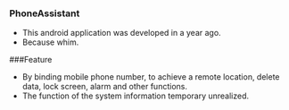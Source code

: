 ### PhoneAssistant

* This android application was developed in a year ago.
* Because whim.

###Feature

* By binding mobile phone number, to achieve a remote location, delete data, lock screen, alarm and other functions.
* The function of the system information temporary unrealized.
